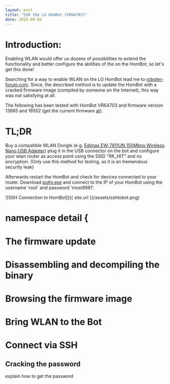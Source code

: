 ```yaml
---
layout: post
title: "SSH the LG HomBot (VR64703)"
date: 2016-09-04
---
```


# Introduction:

Enabling WLAN would offer us dozens of possibilities to extend the functionality and better configure the abilities of the on the HomBot, so let\'s get this done!

Searching for a way to enable WLAN on the LG HomBot lead me to 
[roboter-forum.com][roboterforumthread]. Since, the described method is to update the HomBot with
a cracked firmware image (compiled by someone on the Internet), this way was not satisfying at all.

The following has been tested with HomBot VR64703 and firmware version 13865 and 16552 (get the current firmware [at][hombotfirmware]).



# TL;DR

Buy a compatible WLAN Dongle (e.g. [Edimax EW-7811UN 150Mbps Wireless Nano USB Adapter][edimax]) plug it in the USB connector on the bot and
configure your wlan router as access point using the SSID \"RK_HIT\" and no encryption. (Only use this method for testing, as it is an tremendous security leak)

Afterwards restart the HomBot and check for devices connected to your router. Download [putty.exe][puttydownload] and connect to the IP of your HomBot using
the username \'root\' and password \'most9981\'.


![SSH Connection to HomBot]({{ site.url }}/assets/sshtobot.png)

# namespace detail {





# The firmware update

# Disassembling and decompiling the binary

# Browsing the firmware image

# Bring WLAN to the Bot

# Connect via SSH

## Cracking the password

explain how to get the password


[roboterforumthread]: http://www.roboter-forum.com/showthread.php?10009-LG-Hombot-3-0-WLAN-Steuerung-per-Weboberfl%E4che
[edimax]: https://www.amazon.de/gp/product/B003MTTJOY/ref=oh_aui_detailpage_o00_s00?ie=UTF8&psc=1
[hombotfirmware]: http://www.lg.com/at/service/software-firmware?keyword=&superCateId=CT20086025&categoryId=CT20086032&modelNum=VR64703LVMB
[puttydownload]: http://www.chiark.greenend.org.uk/~sgtatham/putty/download.html
